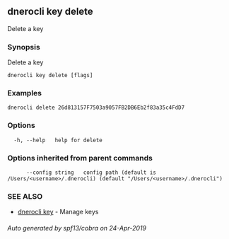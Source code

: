 ## dnerocli key delete

Delete a key

### Synopsis

Delete a key

```
dnerocli key delete [flags]
```

### Examples

```
dnerocli delete 26d813157F7503a9057FB2DB6Eb2f83a35c4FdD7
```

### Options

```
  -h, --help   help for delete
```

### Options inherited from parent commands

```
      --config string   config path (default is /Users/<username>/.dnerocli) (default "/Users/<username>/.dnerocli")
```

### SEE ALSO

* [dnerocli key](dnerocli_key.md)	 - Manage keys

###### Auto generated by spf13/cobra on 24-Apr-2019

